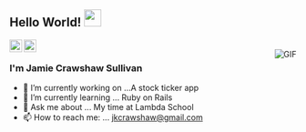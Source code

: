 ## Hello World! <img src="https://raw.githubusercontent.com/iampavangandhi/iampavangandhi/master/gifs/Hi.gif" width="30px"></h2>

<a href="https://www.linkedin.com/in/jme-sull/">
  <img color='white' align="left" alt="Jamie's LinkedIn" width="22px" src="https://cdn.jsdelivr.net/npm/simple-icons@v3/icons/linkedin.svg" />
</a>
<a href="https://github.com/jme-sull">
  <img color='white' align="left" alt="Jamie's Github" width="22px" src="https://cdn.jsdelivr.net/npm/simple-icons@v3/icons/github.svg" />
</a>
<br />
<img align="right" alt="GIF" src="https://media.giphy.com/media/q6RoNkLlFNjaw/giphy.gif" />

### I'm Jamie Crawshaw Sullivan
- 🔭 I’m currently working on ...A stock ticker app 
- 🌱 I’m currently learning ... Ruby on Rails
- 💬 Ask me about ... My time at Lambda School
- 📫 How to reach me: ... jkcrawshaw@gmail.com
